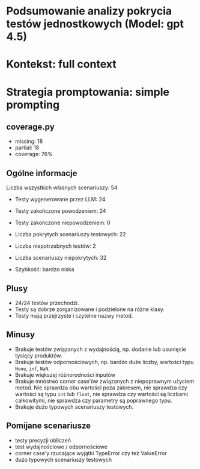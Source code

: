 # Podsumowanie analizy pokrycia testów jednostkowych (Model: gpt 4.5)
# Kontekst: full context
# Strategia promptowania: simple prompting

## coverage.py
- missing: 18
- partial: 18
- coverage: 76%

## Ogólne informacje

Liczba wszystkich własnych scenariuszy: 54

- Testy wygenerowane przez LLM: 24
- Testy zakończone powodzeniem: 24
- Testy zakończone niepowodzeniem: 0


- Liczba pokrytych scenariuszy testowych: 22
- Liczba niepotrzebnych testów: 2
- Liczba scenariuszy niepokrytych: 32
- Szybkość: bardzo niska

## Plusy

- 24/24 testów przechodzi.
- Testy są dobrze zorganizowane i podzielone na różne klasy.
- Testy mają przejrzyste i czytelne nazwy metod.

## Minusy

- Brakuje testów związanych z wydajnością, np. dodanie lub usunięcie tysięcy produktów.
- Brakuje testów odpornościowych, np. bardzo duże liczby, wartości typu `None`, `inf`, `NaN`.
- Brakuje większej różnorodności inputów
- Brakuje mnóstwo corner case'ów związanych z niepoprawnym użyciem metod. Nie sprawdza obu wartości poza zakresem, nie sprawdza czy wartości są typu `int` lub `float`, nie sprawdza czy wartości są liczbami całkowitymi, nie sprawdza czy parametry są poprawnego typu.
- Brakuje dużo typowych scenariuszy testowych.

## Pomijane scenariusze

- testy precyzji obliczeń
- test wydajnościowe / odpornościowe
- corner case'y rzucające wyjątki TypeError czy też ValueError
- dużo typowych scenariuszy testowych
